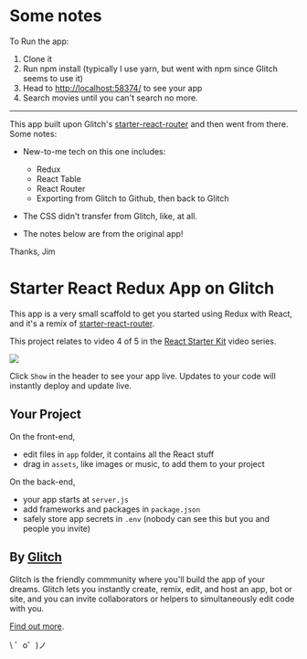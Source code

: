 
Some notes
==========

To Run the app:

1. Clone it
2. Run npm install (typically I use yarn, but went with npm since Glitch seems to use it)
3. Head to [http://localhost:58374/](http://localhost:58374/) to see your app
4. Search movies until you can't search no more.

***

This app built upon Glitch's [starter-react-router](https://starter-react-.glitch.me) and then went from there. Some notes:

- New-to-me tech on this one includes:
  - Redux
  - React Table
  - React Router 
  - Exporting from Glitch to Github, then back to Glitch
- The CSS didn't transfer from Glitch, like, at all. 

- The notes below are from the original app! 

Thanks,
Jim

Starter React Redux App on Glitch
=================================

This app is a very small scaffold to get you started using Redux with React, and it's a remix of [starter-react-router](https://starter-react-.glitch.me).

This project relates to video 4 of 5 in the [React Starter Kit](https://glitch.com/react-starter-kit) video series.

[![](https://cdn.glitch.com/7416f09f-3fb8-4d64-a222-f533d74a29fa%2Freact-redux.png?1513175252007)](https://youtu.be/M4bqyGj-rYw)

Click `Show` in the header to see your app live. Updates to your code will instantly deploy and update live.

Your Project
------------

On the front-end,
- edit files in `app` folder, it contains all the React stuff
- drag in `assets`, like images or music, to add them to your project

On the back-end,
- your app starts at `server.js`
- add frameworks and packages in `package.json`
- safely store app secrets in `.env` (nobody can see this but you and people you invite)

By [Glitch](https://glitch.com/)
-------------------

Glitch is the friendly commmunity where you'll build the app of your dreams. Glitch lets you instantly create, remix, edit, and host an app, bot or site, and you can invite collaborators or helpers to simultaneously edit code with you.

[Find out more](https://glitch.com/about).

\ ゜o゜)ノ
